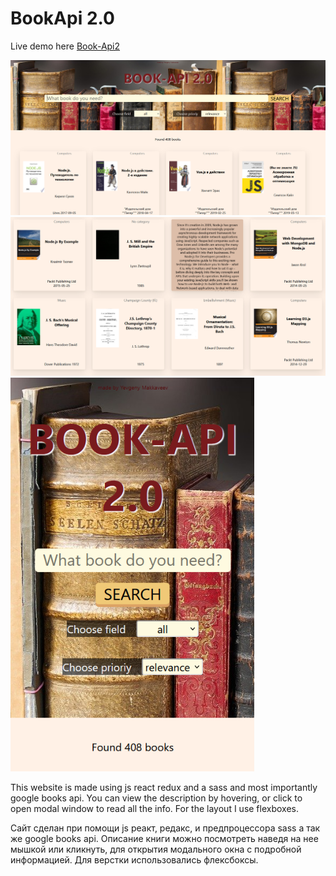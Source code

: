# BookApi 2.0
Live demo here [Book-Api2](https://epic-beaver-1b0be8.netlify.app/)

![preview-pc](src/imgs/readme/pc-screen.png)
![card-design](src/imgs/readme/card-design.png)
<img src="./src/imgs/readme/mobile-screen.png" width="390">

This website is made using js react redux and a sass and most importantly google books api. You can view the description by hovering, or click to open modal window to read all the info. For the layout I use flexboxes. 

Сайт сделан при помощи js реакт, редакс, и предпроцессора sass а так же google books api. Описание книги можно посмотреть наведя на нее мышкой или кликнуть, для открытия модального окна с подробной информацией. Для верстки использовались флексбоксы.  

